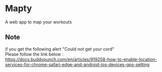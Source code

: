 # Mapty
 A web app to map your workouts


## Note 
if you get the following alert "Could not get your cord" <br>
Please follow the link below : <br>
https://docs.buddypunch.com/en/articles/919258-how-to-enable-location-services-for-chrome-safari-edge-and-android-ios-devices-gps-setting
